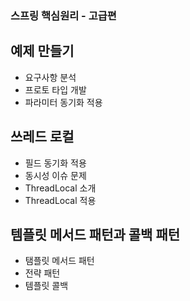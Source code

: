 <h3>스프링 핵심원리 - 고급편</h3>

<h2>예제 만들기</h2>
<ul>
  <li>요구사항 분석</li>
  <li>프로토 타입 개발</li>
  <li>파라미터 동기화 적용</li>
</ul>

<h2>쓰레드 로컬</h2>
<ul>
  <li>필드 동기화 적용</li>
  <li>동시성 이슈 문제</li>
  <li>ThreadLocal 소개</li>
  <li>ThreadLocal 적용</li>
</ul>

<h2>템플릿 메서드 패턴과 콜백 패턴</h2>
<ul>
  <li>탬플릿 메서드 패턴</li>
  <li>전략 패턴</li>
  <li>템플릿 콜백 </li>
</ul>
